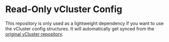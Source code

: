 # Read-Only vCluster Config

This repository is only used as a lightweight dependency if you want to use the vCluster config structures. It will automatically get synced from the [original vCluster repository](https://github.com/loft-sh/vcluster/tree/main/config).
